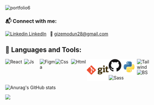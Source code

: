 ![portfolio6](https://user-images.githubusercontent.com/85316264/211220422-3a6f03bd-8806-49c9-9b27-61bf99016833.gif)




### 📬 Connect with me: 

[![Linkedin](https://i.stack.imgur.com/gVE0j.png) LinkedIn](https://www.linkedin.com/in/gizem-%C3%B6d%C3%BCn-3aa3b9212/)
&nbsp;
📧 gizemodun28@gmail.com
<br>

## 🔧 Languages and Tools:
<img align="left" alt="React" width="60px" src="https://img.icons8.com/bubbles/50/000000/react.png"/>
<img align="left" alt="Js" width="50px" src="https://user-images.githubusercontent.com/85316264/211220728-180c3914-5cb1-46d4-850f-d0db93942912.png"/>
<img align="left" alt="Figma" width="50px"  src="https://user-images.githubusercontent.com/85316264/211220672-278855c5-a86a-4d95-a78f-a7fb9db8e052.png"/>
<img align="left" alt="Css" width="50px" src="https://img.icons8.com/color/48/000000/css3.png"/>
<img align="left" alt="Html" width="50px" src="https://user-images.githubusercontent.com/85316264/211220780-95a022c3-b74f-4a39-803f-c76697e17ea6.png"/>
<img align="left" alt="Git" width="70px" src="https://raw.githubusercontent.com/github/explore/80688e429a7d4ef2fca1e82350fe8e3517d3494d/topics/git/git.png" />
<img align="left" alt="GitHub" width="40px" src="https://raw.githubusercontent.com/github/explore/78df643247d429f6cc873026c0622819ad797942/topics/github/github.png" />
<img align="left" alt="Python" width="50px" src="https://raw.githubusercontent.com/github/explore/cebd63002168a05a6a642f309227eefeccd92950/topics/python/python.png" />
<img align="left" alt="Tailwind" width="50px"  src="https://user-images.githubusercontent.com/85316264/211220849-3633a480-440b-4c87-95cb-34ca91c38455.png"/>
<img align="left" alt="BS" width="50px" src="https://img.icons8.com/color/48/000000/bootstrap.png"/>
<img align="left" alt="Sass" width="50px"  src="https://img.icons8.com/color/48/000000/sass.png"/>

<br>
<br>
<br>
<br>

![Anurag's GitHub stats](https://github-readme-stats.vercel.app/api?username=gizem28&show_icons=true&hide=issues&theme=radical&show_icons=true)


<img src="https://komarev.com/ghpvc/?username=gizem28"/>
